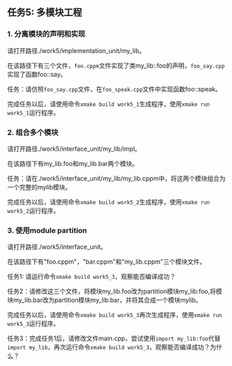 ## 任务5:  多模块工程

### 1. 分离模块的声明和实现

请打开路径./work5/implementation_unit/my_lib。

在该路径下有三个文件，`foo.cppm`文件实现了类my_lib::foo的声明，`foo_say.cpp`实现了函数foo::say。

任务：请仿照`foo_say.cpp`文件，在`foo_speak.cpp`文件中实现函数foo::speak。

完成任务以后，请使用命令`xmake build work5_1`生成程序，使用`xmake run work5_1`运行程序。

### 2. 组合多个模块

请打开路径./work5/interface_unit/my_lib/impl。

在该路径下有my_lib.foo和my_lib.bar两个模块。

任务：请在./work5/interface_unit/my_lib/my_lib.cppm中，将这两个模块组合为一个完整的mylib模块。

完成任务以后，请使用命令`xmake build work5_2`生成程序，使用`xmake run work5_2`运行程序。

### 3. 使用module partition

请打开路径./work5/interface_unit。

在该路径下有"foo.cppm"，"bar.cppm"和"my_lib.cppm"三个模块文件。

任务1: 请运行命令`xmake build work5_3`，观察能否编译成功？

任务2：请修改这三个文件，将模块my_lib.foo改为partition模块my_lib:foo,将模块my_lib.bar改为partition模块my_lib:bar，并将其合成一个模块mylib。

完成任务以后，请使用命令`xmake build work5_3`再次生成程序，使用`xmake run work5_3`运行程序。

任务3：完成任务1后，请修改文件main.cpp，尝试使用`import my_lib:foo`代替`import my_lib`，再次运行命令`xmake build work5_3`，观察能否编译成功？为什么？
